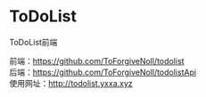 # ToDoList
ToDoList前端

前端：https://github.com/ToForgiveNoll/todolist  
后端：https://github.com/ToForgiveNoll/todolistApi  
使用网址：http://todolist.yxxa.xyz